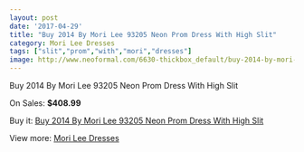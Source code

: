 ```yaml
---
layout: post
date: '2017-04-29'
title: "Buy 2014 By Mori Lee 93205 Neon Prom Dress With High Slit"
category: Mori Lee Dresses
tags: ["slit","prom","with","mori","dresses"]
image: http://www.neoformal.com/6630-thickbox_default/buy-2014-by-mori-lee-93205-neon-prom-dress-with-high-slit.jpg
---
```

Buy 2014 By Mori Lee 93205 Neon Prom Dress With High Slit

On Sales: **$408.99**
<a href="https://www.neoformal.com/en/mori-lee-dresses/2402-buy-2014-by-mori-lee-93205-neon-prom-dress-with-high-slit.html"><amp-img layout="responsive" width="600" height="600" src="//www.neoformal.com/6630-thickbox_default/buy-2014-by-mori-lee-93205-neon-prom-dress-with-high-slit.jpg" alt="Buy 2014 By Mori Lee 93205 Neon Prom Dress With High Slit 0" /></a>
<a href="https://www.neoformal.com/en/mori-lee-dresses/2402-buy-2014-by-mori-lee-93205-neon-prom-dress-with-high-slit.html"><amp-img layout="responsive" width="600" height="600" src="//www.neoformal.com/6633-thickbox_default/buy-2014-by-mori-lee-93205-neon-prom-dress-with-high-slit.jpg" alt="Buy 2014 By Mori Lee 93205 Neon Prom Dress With High Slit 1" /></a>
<a href="https://www.neoformal.com/en/mori-lee-dresses/2402-buy-2014-by-mori-lee-93205-neon-prom-dress-with-high-slit.html"><amp-img layout="responsive" width="600" height="600" src="//www.neoformal.com/6632-thickbox_default/buy-2014-by-mori-lee-93205-neon-prom-dress-with-high-slit.jpg" alt="Buy 2014 By Mori Lee 93205 Neon Prom Dress With High Slit 2" /></a>
<a href="https://www.neoformal.com/en/mori-lee-dresses/2402-buy-2014-by-mori-lee-93205-neon-prom-dress-with-high-slit.html"><amp-img layout="responsive" width="600" height="600" src="//www.neoformal.com/6631-thickbox_default/buy-2014-by-mori-lee-93205-neon-prom-dress-with-high-slit.jpg" alt="Buy 2014 By Mori Lee 93205 Neon Prom Dress With High Slit 3" /></a>

Buy it: [Buy 2014 By Mori Lee 93205 Neon Prom Dress With High Slit](https://www.neoformal.com/en/mori-lee-dresses/2402-buy-2014-by-mori-lee-93205-neon-prom-dress-with-high-slit.html "Buy 2014 By Mori Lee 93205 Neon Prom Dress With High Slit")

View more: [Mori Lee Dresses](https://www.neoformal.com/en/22-mori-lee-dresses "Mori Lee Dresses")